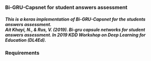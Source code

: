 <html>
<body>
<h3> Bi-GRU-Capsnet for student answers assessment </h3>
  
<h5>This is a keras implementation of Bi-GRU-Capsnet for the students answers assessment. 
  </BR>  
Ait Khayi, N., & Rus, V. (2019). Bi-gru capsule networks for student answers assessment. In 2019 KDD Workshop on Deep Learning for Education (DL4Ed).
</h5>

<h3> Requirements </h3>

</body>
</html>


